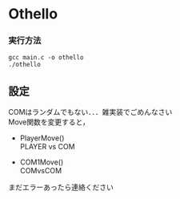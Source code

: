# Othello

### 実行方法

``` 
gcc main.c -o othello
./othello
```

## 設定   
COMはランダムでもない．．．雑実装でごめんなさい  
Move関数を変更すると，

- PlayerMove()  
PLAYER vs COM

- COM1Move()  
COMvsCOM

まだエラーあったら連絡ください
